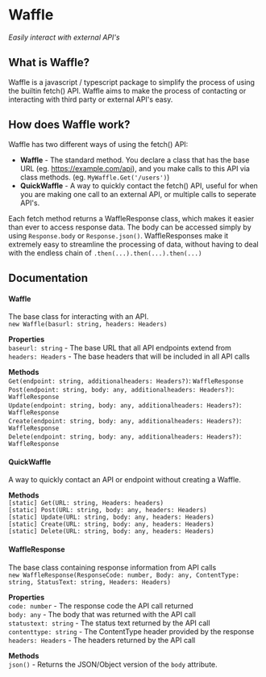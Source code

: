 # Waffle
*Easily interact with external API's*
## What is Waffle?
Waffle is a javascript / typescript package to simplify the process of using the builtin fetch()  API. Waffle aims to make the process of contacting or interacting with third party or external API's easy.

## How does Waffle work?
Waffle has two different ways of using the fetch() API:
- **Waffle** - The standard method. You declare a class that has the base URL (eg. https://example.com/api), and you make calls to this API via class methods. (eg. ```MyWaffle.Get('/users')```)
- **QuickWaffle** - A way to quickly contact the fetch() API, useful for when you are making one call to an external API, or multiple calls to seperate API's.

Each fetch method returns a WaffleResponse class, which makes it easier than ever to access response data. The body can be accessed simply by using ```Response.body``` or ```Response.json()```. WaffleResponses make it extremely easy to streamline the processing of data, without having to deal with the endless chain of ```.then(...).then(...).then(...)```

## Documentation
#### **Waffle**
The base class for interacting with an API.\
```new Waffle(basurl: string, headers: Headers)```

**Properties**\
```baseurl: string``` - The base URL that all API endpoints extend from\
```headers: Headers``` - The base headers that will be included in all API calls

**Methods**\
```Get(endpoint: string, additionalheaders: Headers?)```: ```WaffleResponse```\
```Post(endpoint: string, body: any, additionalheaders: Headers?)```: ```WaffleResponse```\
```Update(endpoint: string, body: any, additionalheaders: Headers?)```: ```WaffleResponse```\
```Create(endpoint: string, body: any, additionalheaders: Headers?)```: ```WaffleResponse```\
```Delete(endpoint: string, body: any, additionalheaders: Headers?)```: ```WaffleResponse```

#### **QuickWaffle**
A way to quickly contact an API or endpoint without creating a Waffle.

**Methods**\
```[static] Get(URL: string, Headers: headers)```\
```[static] Post(URL: string, body: any, headers: Headers)```\
```[static] Update(URL: string, body: any, headers: Headers)```\
```[static] Create(URL: string, body: any, headers: Headers)```\
```[static] Delete(URL: string, body: any, headers: Headers)```

#### **WaffleResponse**
The base class containing response information from API calls\
```new WaffleResponse(ResponseCode: number, Body: any, ContentType: string, StatusText: string, Headers: Headers)```

**Properties**\
```code: number``` - The response code the API call returned\
```body: any``` - The body that was returned with the API call\
```statustext: string``` - The status text returned by the API call\
```contenttype: string``` - The ContentType header provided by the response\
```headers: Headers``` - The headers returned by the API call

**Methods**\
```json()``` - Returns the JSON/Object version of the ```body``` attribute.